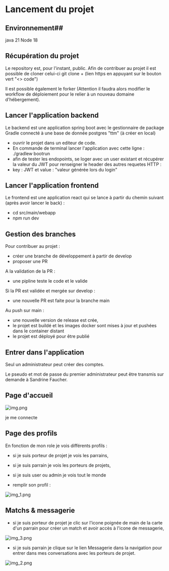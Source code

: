 # Lancement du projet #

## Environnement##
java 21
Node 18

## Récupération du projet ##
Le repository est, pour l'instant, public.
Afin de contribuer au projet il est possible de cloner celui-ci
git clone + (lien https en appuyant sur le bouton vert "<> code")

Il est possible également le forker (Attention il faudra alors modifier le workflow de déploiement pour le relier à un nouveau domaine d'hébergement). 

## Lancer l'application backend ##
Le backend est une application spring boot avec le gestionnaire de package Gradle connecté
à une base de donnée postgres "ttm" (à créer en local)
- ouvrir le projet dans un editeur de code.
- En commande de terminal lancer l'application avec cette ligne :
./gradlew bootrun
- afin de tester les endopoints, se loger avec un user existant et récupérer la valeur du JWT pour renseigner le header des autres requetes HTTP :
- key : JWT et value : "valeur générée lors du login"

## Lancer l'application frontend ##
Le frontend est une application react qui se lance à partir du chemin suivant (après avoir lancer le back) :
- cd src/main/webapp 
- npm run dev

## Gestion des branches ##
Pour contribuer au projet :
- créer une branche de développement à partir de develop
- proposer une PR 

A la validation de la PR :
- une pipline teste le code et le valide 

Si la PR est validée et mergée sur develop :
- une nouvelle PR est faite pour la branche main

Au push sur main :
- une nouvelle version de release est crée, 
- le projet est buildé et les images docker sont mises à jour et pushées dans le container distant 
- le projet est déployé pour être publié

## Entrer dans l'application ##

Seul un administrateur peut créer des comptes. 

Le pseudo et mot de passe du premier administrateur peut être transmis sur demande à Sandrine Faucher.

## Page d'accueil ##

![img.png](img.png)

je me connecte 

## Page des profils ##

En fonction de mon role je vois différents profils :
- si je suis porteur de projet je vois les parrains,
- si je suis parrain je vois les porteurs de projets,
- si je suis user ou admin je vois tout le monde

- remplir son profil :

![img_1.png](img_1.png)

## Matchs & messagerie ##
- si je suis porteur de projet je clic sur l'icone poignée de main de la carte d'un parrain pour créer un match et avoir accès à l'icone de messagerie,

![img_3.png](img_3.png)

- si je suis parrain je clique sur le lien Messagerie dans la navigation pour entrer dans mes conversations avec les porteurs de projet.

![img_2.png](img_2.png)

